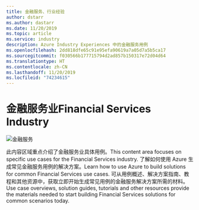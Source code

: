 ```yaml
---
title: 金融服务、行业经验
author: dstarr
ms.author: dastarr
ms.date: 11/20/2019
ms.topic: article
ms.service: industry
description: Azure Industry Experiences 中的金融服务用例
ms.openlocfilehash: 2dd818dfe65c91e95efa90619a7a05d7a5b5ca17
ms.sourcegitcommit: f030566b177715794d2ad857b150317e72d04d64
ms.translationtype: HT
ms.contentlocale: zh-CN
ms.lasthandoff: 11/20/2019
ms.locfileid: "74234615"
---
```

# <a name="financial-services-industry"></a><span data-ttu-id="b4f10-103">金融服务业</span><span class="sxs-lookup"><span data-stu-id="b4f10-103">Financial Services Industry</span></span>

![金融服务](./assets/index-assets/financial-services.png)

<span data-ttu-id="b4f10-105">此内容区域重点介绍了金融服务业具体用例。</span><span class="sxs-lookup"><span data-stu-id="b4f10-105">This content area focuses on specific use cases for the Financial Services industry.</span></span> <span data-ttu-id="b4f10-106">了解如何使用 Azure 生成常见金融服务用例的解决方案。</span><span class="sxs-lookup"><span data-stu-id="b4f10-106">Learn how to use Azure to build solutions for common Financial Services use cases.</span></span> <span data-ttu-id="b4f10-107">可从用例概述、解决方案指南、教程和其他资源中，获取立即开始生成常见用例的金融服务解决方案所需的材料。</span><span class="sxs-lookup"><span data-stu-id="b4f10-107">Use case overviews, solution guides, tutorials and other resources provide the materials needed to start building Financial Services solutions for common scenarios today.</span></span>
